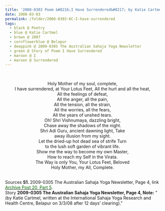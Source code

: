 ```yaml
---
title: '2008-0303 Poem &#8216;I Have Surrendered&#8217; by Katie Cartmel, International Sahaja Yoga Research and Health Centre, Belapur from the 2009-0305 The Australian Sahaja Yoga Newsletter, Page 4'
date: 2008-03-03
permalink: /folder/2008-0303-KC-I-have-surrendered
tags:
  - black @ Poetry
  - blue @ Katie Cartmel
  - brown @ 2007
  - cornflowerblue @ Belapur
  - deeppink @ 2009-0305 The Australian Sahaja Yoga Newsletter
  - green @ Story of Poem I Have Surrendered 
  - maroon @ I
  - maroon @ Surrendered
---
```


<br>

<p style="text-align:center;">
Holy Mother of my soul, complete,<br>
I have surrendered, at Your Lotus Feet,
All the hurt and all the heat,<br>
All the feelings of defeat,<br>
All the anger, all the pain,<br>
All the tension, all the strain,<br>
All the worries, all the fears,<br>
All the years of unshed tears.<br>
Oh! Shri Vishnumaya, dazzling bright,<br>
Chase away the shadows of the night.<br>
Shri Adi Guru, ancient dawning light, Take<br>
away illusion from my sight.<br>
Let the dried-up hot dead sea of strife Turn<br>
to the lush soft garden of vibrant life.<br>
Show me the way to become my own Master,<br>
How to reach my Self in the Virata.<br>
The Way is only You, Your Lotus Feet, Beloved<br>
Holy Mother, my All, Complete.<br>
</p>

<br>

<wave-list>
<list-title color="DarkSeaGreen" width="40">Sources</list-title>
  <list-item color="BlanchedAlmond"  width="280"><b>S1. </b> 2009-0305 The Australian Sahaja Yoga Newsletter, Page 4, link <a href="https://seven-teams.github.io/archives/2024/0719-b"><font color="DarkGreen">Archive Post 20, Part 5</font></a>.</list-item>
</wave-list>

<br>

<wave-list>
<list-title color="DarkSeaGreen" width="25">Story</list-title>
  <list-item color="BlanchedAlmond"  width="280"><b>2009-0305 The Australian Sahaja Yoga Newsletter, Page 4, Note:</b> "(by Katie Cartmel, written at the International Sahaja Yoga Research and Health Centre, Belapur on 3/3/08 after 12 days’ clearing)."</list-item>
</wave-list>